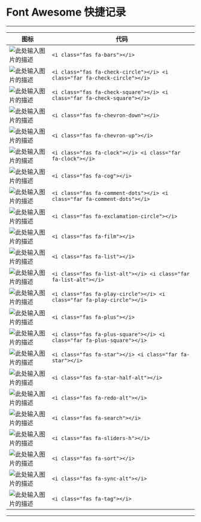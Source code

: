﻿# Font Awesome 快捷记录

---

图标|代码
-|-
![此处输入图片的描述][1]|`<i class="fas fa-bars"></i>`
![此处输入图片的描述][2]|`<i class="fas fa-check-circle"></i> <i class="far fa-check-circle"></i>`
![此处输入图片的描述][3]|`<i class="fas fa-check-square"></i> <i class="far fa-check-square"></i>`
![此处输入图片的描述][4]|`<i class="fas fa-chevron-down"></i>`
![此处输入图片的描述][5]|`<i class="fas fa-chevron-up"></i>`
![此处输入图片的描述][6]|`<i class="fas fa-clock"></i> <i class="far fa-clock"></i>`
![此处输入图片的描述][7]|`<i class="fas fa-cog"></i>`
![此处输入图片的描述][8]|`<i class="fas fa-comment-dots"></i> <i class="far fa-comment-dots"></i>`
![此处输入图片的描述][9]|`<i class="fas fa-exclamation-circle"></i>`
![此处输入图片的描述][10]|`<i class="fas fa-film"></i>`
![此处输入图片的描述][11]|`<i class="fas fa-list"></i>`
![此处输入图片的描述][12]|`<i class="fas fa-list-alt"></i> <i class="far fa-list-alt"></i>`
![此处输入图片的描述][13]|`<i class="fas fa-play-circle"></i> <i class="far fa-play-circle"></i>`
![此处输入图片的描述][14]|`<i class="fas fa-plus"></i>`
![此处输入图片的描述][15]|`<i class="fas fa-plus-square"></i> <i class="far fa-plus-square"></i>`
![此处输入图片的描述][16]|`<i class="fas fa-star"></i> <i class="far fa-star"></i>`
![此处输入图片的描述][17]|`<i class="fas fa-star-half-alt"></i>`
![此处输入图片的描述][18]|`<i class="fas fa-redo-alt"></i>`
![此处输入图片的描述][19]|`<i class="fas fa-search"></i>`
![此处输入图片的描述][20]|`<i class="fas fa-sliders-h"></i>`
![此处输入图片的描述][21]|`<i class="fas fa-sort"></i>`
![此处输入图片的描述][22]|`<i class="fas fa-sync-alt"></i>`
![此处输入图片的描述][23]|`<i class="fas fa-tag"></i>`

---


  [1]: https://wx1.sinaimg.cn/mw1024/7de6638dly1g2q0pwmaowj202v0280ej.jpg
  [2]: https://wx4.sinaimg.cn/mw1024/7de6638dly1g2q0ymicm5j202z02q0si.jpg
  [3]: https://wx1.sinaimg.cn/mw1024/7de6638dly1g2q162bb59j203002f3y9.jpg
  [4]: https://wx4.sinaimg.cn/mw1024/7de6638dly1g2q4501t43j203602f0ng.jpg
  [5]: https://wx1.sinaimg.cn/mw1024/7de6638dly1g2q47aiuc1j202n02c0nn.jpg
  [6]: https://wx1.sinaimg.cn/mw1024/7de6638dly1g2q021v9krj203402mwe9.jpg
  [7]: https://wx3.sinaimg.cn/mw1024/7de6638dly1g2ri26ivsuj203602t0si.jpg
  [8]: https://wx3.sinaimg.cn/mw1024/7de6638dly1g2q0tpsnuyj202z02i0si.jpg
  [9]: https://wx1.sinaimg.cn/mw1024/7de6638dgy1g2q8qni4j5j203a02m3ya.jpg
  [10]: https://wx3.sinaimg.cn/mw1024/7de6638dly1g2q0zuhgfsj202r02h0rg.jpg
  [11]: https://wx4.sinaimg.cn/mw1024/7de6638dly1g2rhx18zm1j203902p0o4.jpg
  [12]: https://wx1.sinaimg.cn/mw1024/7de6638dly1g2rksgvx1wj202y02ma9t.jpg
  [13]: https://wx2.sinaimg.cn/mw1024/7de6638dly1g2q0wutgbbj203702o0si.jpg
  [14]: https://wx1.sinaimg.cn/mw1024/7de6638dly1g2rh4akypqj202v02m0oe.jpg
  [15]: https://wx4.sinaimg.cn/mw1024/7de6638dly1g2q11carumj202k02d0oh.jpg
  [16]: https://wx1.sinaimg.cn/mw1024/7de6638dly1g2q1f3klk8j202y02rwe9.jpg
  [17]: https://wx3.sinaimg.cn/mw1024/7de6638dly1g2q1eee5x8j203i02pmwy.jpg
  [18]: https://wx3.sinaimg.cn/mw1024/7de6638dly1g2q0se0ex2j203302pa9u.jpg
  [19]: https://wx1.sinaimg.cn/mw1024/7de6638dly1g2q0nttb85j203b02vgle.jpg
  [20]: https://wx3.sinaimg.cn/mw1024/7de6638dly1g2q18egzz4j203h02j0pp.jpg
  [21]: https://wx1.sinaimg.cn/mw1024/7de6638dly1g2q1y10llyj203702l0ni.jpg
  [22]: https://wx2.sinaimg.cn/mw1024/7de6638dly1g2q0r5ldxij203602rdfm.jpg
  [23]: https://wx3.sinaimg.cn/mw1024/7de6638dly1g2q1j5tw4zj203j02pdfl.jpg